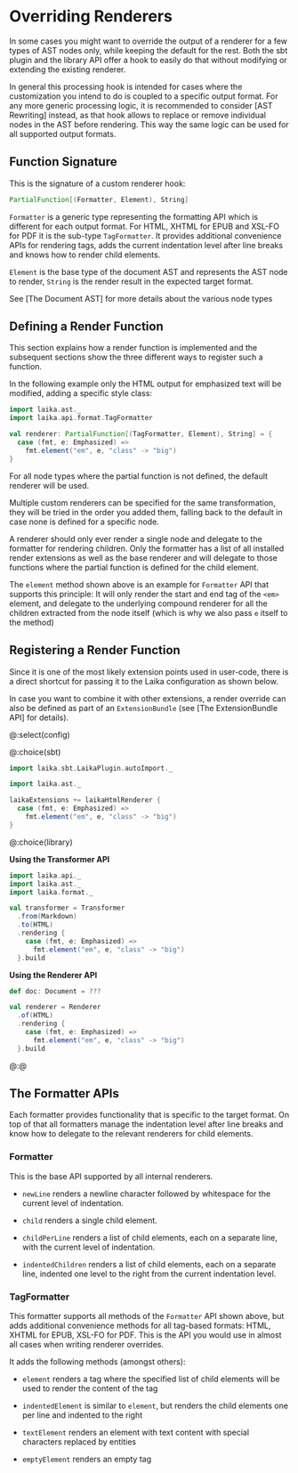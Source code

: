 
Overriding Renderers
====================

In some cases you might want to override the output of a renderer for a few types of AST nodes only,
while keeping the default for the rest. 
Both the sbt plugin and the library API offer a hook to easily do that 
without modifying or extending the existing renderer. 

In general this processing hook is intended for cases where the customization you intend to do is coupled
to a specific output format. 
For any more generic processing logic, it is recommended to consider [AST Rewriting] instead,
as that hook allows to replace or remove individual nodes in the AST before rendering.
This way the same logic can be used for all supported output formats.


Function Signature
------------------

This is the signature of a custom renderer hook:

```scala
PartialFunction[(Formatter, Element), String]
```

`Formatter` is a generic type representing the formatting API which is different for each output format. 
For HTML, XHTML for EPUB and XSL-FO for PDF it is the sub-type `TagFormatter`.
It provides additional convenience APIs for rendering tags, adds the current indentation level after line breaks 
and knows how to render child elements. 

`Element` is the base type of the document AST and represents the AST node to render, 
`String` is the render result in the expected target format.

See [The Document AST] for more details about the various node types


Defining a Render Function
--------------------------

This section explains how a render function is implemented and the subsequent sections
show the three different ways to register such a function.

In the following example only the HTML output for emphasized text will be modified,
adding a specific style class:

```scala mdoc:silent
import laika.ast._
import laika.api.format.TagFormatter

val renderer: PartialFunction[(TagFormatter, Element), String] = {
  case (fmt, e: Emphasized) => 
    fmt.element("em", e, "class" -> "big") 
}
```

For all node types where the partial function is not defined, the default renderer will be used.

Multiple custom renderers can be specified for the same transformation, 
they will be tried in the order you added them, 
falling back to the default in case none is defined for a specific node.

A renderer should only ever render a single node and delegate to the formatter for rendering children. 
Only the formatter has a list of all installed render extensions as well as the base renderer
and will delegate to those functions where the partial function is defined for the child element.

The `element` method shown above is an example for `Formatter` API that supports this principle: 
It will only render the start and end tag of the `<em>` element, and delegate to the underlying
compound renderer for all the children extracted from the node itself (which is why we also pass `e` itself
to the method)
 

Registering a Render Function
-----------------------------

Since it is one of the most likely extension points used in user-code, there is a direct shortcut for passing
it to the Laika configuration as shown below.

In case you want to combine it with other extensions, a render override can also be defined as part of an
`ExtensionBundle` (see [The ExtensionBundle API] for details).


@:select(config)

@:choice(sbt)

```scala mdoc:invisible
import laika.sbt.LaikaPlugin.autoImport._
```

```scala mdoc:compile-only
import laika.ast._

laikaExtensions += laikaHtmlRenderer {
  case (fmt, e: Emphasized) => 
    fmt.element("em", e, "class" -> "big")
}
```

@:choice(library)

**Using the Transformer API**

```scala mdoc:silent
import laika.api._
import laika.ast._
import laika.format._

val transformer = Transformer
  .from(Markdown)
  .to(HTML)
  .rendering {
    case (fmt, e: Emphasized) => 
      fmt.element("em", e, "class" -> "big")
  }.build
```

**Using the Renderer API**

```scala mdoc:compile-only
def doc: Document = ???

val renderer = Renderer
  .of(HTML)
  .rendering { 
    case (fmt, e: Emphasized) => 
      fmt.element("em", e, "class" -> "big")
  }.build
```

@:@


The Formatter APIs
------------------

Each formatter provides functionality that is specific to the target format.
On top of that all formatters manage the indentation level after line breaks and 
know how to delegate to the relevant renderers for child elements.


### Formatter

This is the base API supported by all internal renderers.

* `newLine` renders a newline character followed by whitespace for the current level of indentation.

* `child` renders a single child element.

* `childPerLine` renders a list of child elements, each on a separate line, with the current level of indentation.

* `indentedChildren` renders a list of child elements, each on a separate line, 
  indented one level to the right from the current indentation level.


### TagFormatter

This formatter supports all methods of the `Formatter` API shown above, 
but adds additional convenience methods for all tag-based formats: HTML, XHTML for EPUB, XSL-FO for PDF.
This is the API you would use in almost all cases when writing renderer overrides.

It adds the following methods (amongst others):

* `element` renders a tag where the specified list of child elements will be used to render the content of the tag

* `indentedElement` is similar to `element`, but renders the child elements one per line and indented to the right
  
* `textElement` renders an element with text content with special characters replaced by entities

* `emptyElement` renders an empty tag
